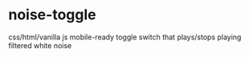 # noise-toggle
css/html/vanilla js mobile-ready toggle switch that plays/stops playing filtered white noise
